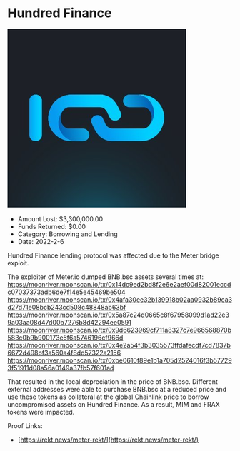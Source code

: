 # Hundred Finance
![Hundred Finance](/rektimages/Hundred-Finance.png)
- Amount Lost: $3,300,000.00
- Funds Returned: $0.00
- Category: Borrowing and Lending
- Date: 2022-2-6

Hundred Finance lending protocol was affected due to the Meter bridge exploit.  
  
The exploiter of Meter.io dumped BNB.bsc assets several times at:  
https://moonriver.moonscan.io/tx/0x14dc9ed2bd8f2e6e2aef00d82001eccdc07037373adb6de7f14e5e45469be504  
https://moonriver.moonscan.io/tx/0x4afa30ee32b139918b02aa0932b89ca3d27d71e08bcb243cd508c48848ab63bf  
https://moonriver.moonscan.io/tx/0x5a87c24d0665c8f67958099d1ad22e39a03aa08d47d00b7276b8d42294ee0591  
https://moonriver.moonscan.io/tx/0x9d6623969cf711a8327c7e966568870b583c0b9b900173e5f6a5746196cf966d  
https://moonriver.moonscan.io/tx/0x4e2a54f3b3035573ffdafecdf7cd7837b6672d498bf3a560a4f8dd57322a2156  
https://moonriver.moonscan.io/tx/0xbe0610f89e1b1a705d2524016f3b577293f51911d08a56a0149a37fb57f601ad  
  
That resulted in the local depreciation in the price of BNB.bsc. Different external addresses were able to purchase BNB.bsc at a reduced price and use these tokens as collateral at the global Chainlink price to borrow uncompromised assets on Hundred Finance. As a result, MIM and FRAX tokens were impacted.


Proof Links:
- [https://rekt.news/meter-rekt/](https://rekt.news/meter-rekt/)


